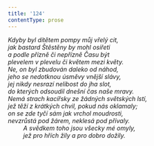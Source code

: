 ```yaml
---
title: '124'
contentType: prose
---
```


_Kdyby byl dítětem pompy můj vřelý cit,  
jak bastard Štěstěny by mohl osiřeti  
a podle přízně či nepřízně Času být  
plevelem v plevelu či květem mezi květy.  
Ne, on byl zbudován daleko od náhod,  
jeho se nedotknou úsměvy vnější slávy,  
jej nikdy nesrazí nelibost do jha slot,  
do kterých odsoudil dnešní čas naše mravy.  
Nemá strach kacířsky ze žádných světských lstí,  
jež těží z krátkých chvil, pokud nás oklamaly;  
on se zde tyčí sám jak vrchol moudrosti,  
nevzrůstá pod žárem, neklesá pod přívaly.  
         A svědkem toho jsou všecky mé omyly,  
         jež pro hřích žily a pro dobro dožily._
